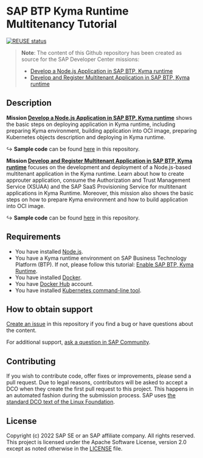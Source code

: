 # SAP BTP Kyma Runtime Multitenancy Tutorial
[![REUSE status](https://api.reuse.software/badge/github.com/SAP-samples/btp-kyma-runtime-multitenancy-tutorial)](https://api.reuse.software/info/github.com/SAP-samples/btp-kyma-runtime-multitenancy-tutorial)

> **Note**: The content of this Github repository has been created as source for the SAP Developer Center missions: 
>
> - [Develop a Node.js Application in SAP BTP, Kyma runtime](https://developers.sap.com/mission.cp-kyma-node-js.html)
> - [Develop and Register Multitenant Application in SAP BTP, Kyma runtime](https://developers.sap.com/mission.cp-kyma-multitenant.html)

## Description
**Mission [Develop a Node.js Application in SAP BTP, Kyma runtime](https://developers.sap.com/mission.cp-kyma-node-js.html)** shows the basic steps on deploying application in Kyma runtime, including preparing Kyma environment, building application into OCI image, preparing Kubernetes objects description and deploying in Kyma runtime. 

↪ **Sample code** can be found [here](https://github.com/SAP-samples/btp-kyma-runtime-multitenancy-tutorial/tree/main/Mission%20-%20Develop%20a%20Node.js%20Application%20in%20the%20SAP%20BTP%20Kyma%20Runtime) in this repository.

**Mission [Develop and Register Multitenant Application in SAP BTP, Kyma runtime](https://developers.sap.com/mission.cp-kyma-multitenant.html)** focuses on the development and deployment of a Node.js-based multitenant application in the Kyma runtime. Learn about how to create approuter application, consume the Authorization and Trust Management Service (XSUAA) and the SAP SaaS Provisioning Service for multitenant applications in Kyma Runtime. Moreover, this mission also shows the basic steps on how to prepare Kyma environment and how to build application into OCI image. 

↪ **Sample code** can be found [here](https://github.com/SAP-samples/btp-kyma-runtime-multitenancy-tutorial/tree/main/Mission%20-%20Develop%20and%20Register%20Multitenant%20Application%20in%20the%20SAP%20BTP%20Kyma%20Runtime) in this repository.

## Requirements

- You have installed [Node.js](https://nodejs.org/en/download/).
- You have a Kyma runtime environment on SAP Business Technology Platform (BTP). If not, please follow this tutorial: [Enable SAP BTP, Kyma Runtime](https://developers.sap.com/tutorials/cp-kyma-getting-started.html).
- You have installed [Docker](https://docs.docker.com/get-started/#download-and-install-docker).
- You have [Docker Hub](https://hub.docker.com/) account. 
- You have installed [Kubernetes command-line tool](https://kubernetes.io/docs/tasks/tools/#kubectl).

## How to obtain support
[Create an issue](https://github.com/SAP-samples/btp-kyma-runtime-multitenancy-tutorial/issues) in this repository if you find a bug or have questions about the content.
 
For additional support, [ask a question in SAP Community](https://answers.sap.com/questions/ask.html).

## Contributing
If you wish to contribute code, offer fixes or improvements, please send a pull request. Due to legal reasons, contributors will be asked to accept a DCO when they create the first pull request to this project. This happens in an automated fashion during the submission process. SAP uses [the standard DCO text of the Linux Foundation](https://developercertificate.org/).

## License
Copyright (c) 2022 SAP SE or an SAP affiliate company. All rights reserved. This project is licensed under the Apache Software License, version 2.0 except as noted otherwise in the [LICENSE](LICENSES/Apache-2.0.txt) file.
